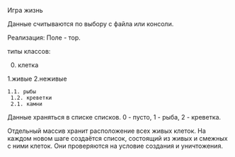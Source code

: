 Игра жизнь

Данные считываются по выбору с файла или консоли.

Реализация:
Поле - тор.

типы классов:

0. клетка
 
 1.живые
  2.неживые
    
    1.1. рыбы
     1.2. креветки
     2.1. камни

Данные храняться в списке списков. 0 - пусто, 1 - рыба, 2 - креветка.

Отдельный массив хранит расположение всех живых клеток. На каждом новом шаге создаётся список, состоящий из живых и смежных с ними клеток. 
Они проверяются на условие создания и уничтожения.
